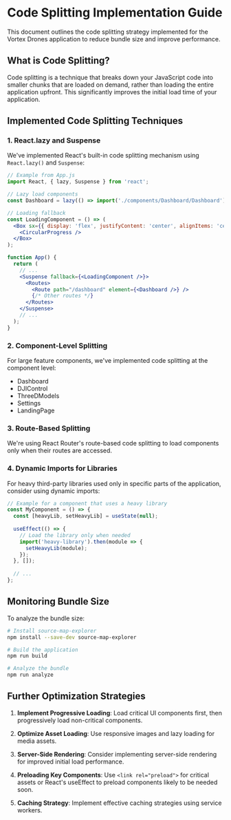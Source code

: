 # Code Splitting Implementation Guide

This document outlines the code splitting strategy implemented for the Vortex Drones application to reduce bundle size and improve performance.

## What is Code Splitting?

Code splitting is a technique that breaks down your JavaScript code into smaller chunks that are loaded on demand, rather than loading the entire application upfront. This significantly improves the initial load time of your application.

## Implemented Code Splitting Techniques

### 1. React.lazy and Suspense

We've implemented React's built-in code splitting mechanism using `React.lazy()` and `Suspense`:

```jsx
// Example from App.js
import React, { lazy, Suspense } from 'react';

// Lazy load components
const Dashboard = lazy(() => import('./components/Dashboard/Dashboard'));

// Loading fallback
const LoadingComponent = () => (
  <Box sx={{ display: 'flex', justifyContent: 'center', alignItems: 'center', height: '80vh' }}>
    <CircularProgress />
  </Box>
);

function App() {
  return (
    // ...
    <Suspense fallback={<LoadingComponent />}>
      <Routes>
        <Route path="/dashboard" element={<Dashboard />} />
        {/* Other routes */}
      </Routes>
    </Suspense>
    // ...
  );
}
```

### 2. Component-Level Splitting

For large feature components, we've implemented code splitting at the component level:

- Dashboard
- DJIControl
- ThreeDModels
- Settings
- LandingPage

### 3. Route-Based Splitting

We're using React Router's route-based code splitting to load components only when their routes are accessed.

### 4. Dynamic Imports for Libraries

For heavy third-party libraries used only in specific parts of the application, consider using dynamic imports:

```jsx
// Example for a component that uses a heavy library
const MyComponent = () => {
  const [heavyLib, setHeavyLib] = useState(null);
  
  useEffect(() => {
    // Load the library only when needed
    import('heavy-library').then(module => {
      setHeavyLib(module);
    });
  }, []);
  
  // ...
};
```

## Monitoring Bundle Size

To analyze the bundle size:

```bash
# Install source-map-explorer
npm install --save-dev source-map-explorer

# Build the application
npm run build

# Analyze the bundle
npm run analyze
```

## Further Optimization Strategies

1. **Implement Progressive Loading**: Load critical UI components first, then progressively load non-critical components.

2. **Optimize Asset Loading**: Use responsive images and lazy loading for media assets.

3. **Server-Side Rendering**: Consider implementing server-side rendering for improved initial load performance.

4. **Preloading Key Components**: Use `<link rel="preload">` for critical assets or React's useEffect to preload components likely to be needed soon.

5. **Caching Strategy**: Implement effective caching strategies using service workers.
